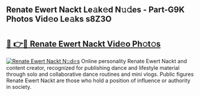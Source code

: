 ## Renate Ewert Nackt Le𝚊k𝚎d N𝚞𝚍es - Part-G9K Photos Vid𝚎o Le𝚊ks s8Z3O

# <h2><a href="http://fb8atr.evod.top/?m=Renate+Ewert+Nackt">🔗 👉🔴 Renate Ewert Nackt Vid𝚎o Ph𝚘t𝚘s</a></h2>

[![Renate Ewert Nackt N𝚞d𝚎s](https://i.imgur.com/8V9OHl7.gif)](http://fb8atr.evod.top/?m=Renate+Ewert+Nackt)
Online personality Renate Ewert Nackt and content creator, recognized for publishing dance and lifestyle material through solo and collaborative dance routines and mini vlogs. Public figures Renate Ewert Nackt are those who hold a position of influence or authority in society. 
